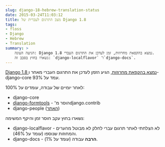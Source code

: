 ```yaml
---
slug: django-18-hebrew-translation-status
date: 2015-03-24T11:03:12
title: מצב התרגום לעברית של Django 1.8
tags:
- floss
- Django
- Hebrew
- Translation
summary: >
    הגיעה העונה: Django 1.8 נמצא בהקפאת מחרוזות, זמן לעדכן את התרגום העברי.
    נשארו בחוץ בסבב זה: `django-localflavor` ו־`django-docs`.
---
```


[Django 1.8 נמצא בהקפאת מחרוזות](https://groups.google.com/forum/#!topic/django-i18n/iaI9t_5vwfE), 
הגיע הזמן לעדכן את התרגום העברי מאחר ו-django-core עמד על 93%.

לאחר יומיים של עבודה, עומדים על 100%:

*   django-core
*   [django-formtools](https://docs.djangoproject.com/en/1.8/ref/contrib/formtools/#formtools-how-to-migrate) - הוסר מ־django.contrib
*   django-people ([האתר](https://people.djangoproject.com/))

נשארו בחוץ עקב חוסר זמן והיקף המשימה:

*   django-localflavor - לא הצלחתי לאתר תרגום עברי לחלק לא מבוטל מהערים והמחוזות שנוספו (עומד על 46%).
*   django-docs - **הרבה** עבודה (עומד על 1%).
